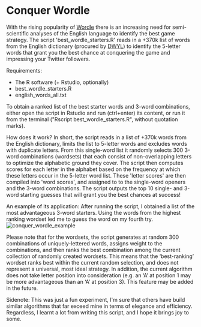 # Conquer Wordle

With the rising popularity of [Wordle](https://www.powerlanguage.co.uk/wordle/) there is an increasing need for semi-scientific analyses of the English language to identify the best game strategy. The script 'best_wordle_starters.R' reads in a +370k list of words from the English dictionary (procured by [DWYL](https://github.com/dwyl/english-words)) to identify the 5-letter words that grant you the best chance at conquering the game and impressing your Twitter followers.

Requirements:
- The R software (+ Rstudio, optionally)
- best_wordle_starters.R
- english_words_all.txt

To obtain a ranked list of the best starter words and 3-word combinations, either open the script in Rstudio and run (ctrl+enter) its content, or run it from the terminal ("Rscript best_wordle_starters.R", without quotation marks). 

How does it work? In short, the script reads in a list of +370k words from the English dictionary, limits the list to 5-letter words and excludes words with duplicate letters. From this single-word list it randomly selects 300 3-word combinations (wordsets) that each consist of non-overlapping letters to optimize the alphabetic ground they cover.   The script then computes scores for each letter in the alphabet based on the frequency at which these letters occur in the 5-letter word list. These 'letter scores' are then compiled into 'word scores', and assigned to to the single-word openers and the 3-word combinations. The script outputs the top 10 single- and 3-word starting guesses that will grant you the best chances at success!

An example of its application: After running the script, I obtained a list of the most advantageous 3-word starters. Using the words from the highest ranking wordset led me to guess the word on my fourth try. 
![conquer_wordle_example](https://user-images.githubusercontent.com/49392075/152574661-d55c197a-b835-42ae-aa06-563a7ab8f4a7.png)

Please note that for the wordsets, the script generates at random 300 combinations of uniquely-lettered words, assigns weight to the combinations, and then ranks the best combination among the current collection of randomly created wordsets. This means that the ‘best-ranking’ wordset ranks best within the current random selection, and does not represent a universal, most ideal strategy. In addition, the current algorithm does not take letter position into consideration (e.g. an ‘A’ at position 1 may be more advantageous than an ‘A’ at position 3). This feature may be added in the future. 

Sidenote: This was just a fun experiment, I'm sure that others have build similar algorithms that far exceed mine in terms of elegance and efficiency. Regardless, I learnt a lot from writing this script, and I hope it brings joy to some. 
